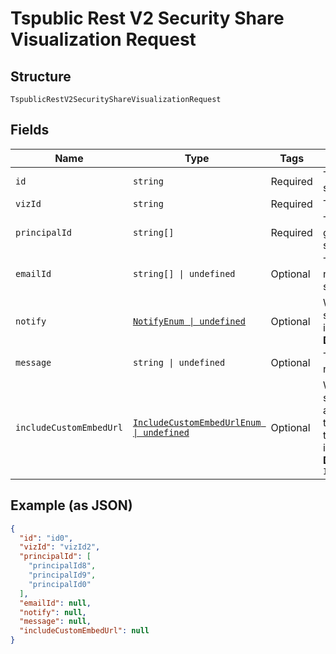 
# Tspublic Rest V2 Security Share Visualization Request

## Structure

`TspublicRestV2SecurityShareVisualizationRequest`

## Fields

| Name | Type | Tags | Description |
|  --- | --- | --- | --- |
| `id` | `string` | Required | The GUID of the Liveboard to be shared |
| `vizId` | `string` | Required | The GUID of visualization |
| `principalId` | `string[]` | Required | The GUID of the users and user groups with which you want to share the visualization |
| `emailId` | `string[] \| undefined` | Optional | The email addresses that should ne notified when the objects are shared. |
| `notify` | [`NotifyEnum \| undefined`](../../doc/models/notify-enum.md) | Optional | When set to true, a notification is sent to the users after an object is shared.<br>**Default**: `NotifyEnum.True` |
| `message` | `string \| undefined` | Optional | The message text to send in the notification email |
| `includeCustomEmbedUrl` | [`IncludeCustomEmbedUrlEnum \| undefined`](../../doc/models/include-custom-embed-url-enum.md) | Optional | When set to true, ThoughtSpot sends a link with the host application context to allow users to access the shared object from their ThoughtSpot embedded instance.<br>**Default**: `IncludeCustomEmbedUrlEnum.False` |

## Example (as JSON)

```json
{
  "id": "id0",
  "vizId": "vizId2",
  "principalId": [
    "principalId8",
    "principalId9",
    "principalId0"
  ],
  "emailId": null,
  "notify": null,
  "message": null,
  "includeCustomEmbedUrl": null
}
```

